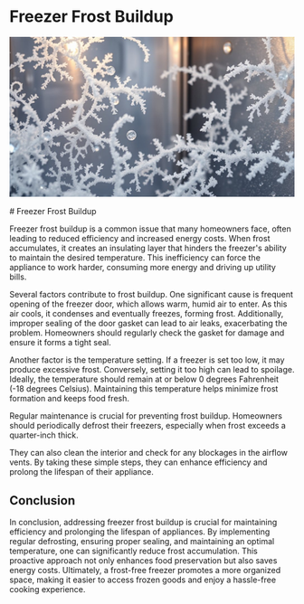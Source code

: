 <h1> Freezer Frost Buildup
 </h1><p><img src="/images/ice_accumulation_in_freezer.jpg"></p># Freezer Frost Buildup

Freezer frost buildup is a common issue that many homeowners face, often leading to reduced efficiency and increased energy costs. When frost accumulates, it creates an insulating layer that hinders the freezer's ability to maintain the desired temperature. This inefficiency can force the appliance to work harder, consuming more energy and driving up utility bills.

Several factors contribute to frost buildup. One significant cause is frequent opening of the freezer door, which allows warm, humid air to enter. As this air cools, it condenses and eventually freezes, forming frost. Additionally, improper sealing of the door gasket can lead to air leaks, exacerbating the problem. Homeowners should regularly check the gasket for damage and ensure it forms a tight seal.

Another factor is the temperature setting. If a freezer is set too low, it may produce excessive frost. Conversely, setting it too high can lead to spoilage. Ideally, the temperature should remain at or below 0 degrees Fahrenheit (-18 degrees Celsius). Maintaining this temperature helps minimize frost formation and keeps food fresh.

Regular maintenance is crucial for preventing frost buildup. Homeowners should periodically defrost their freezers, especially when frost exceeds a quarter-inch thick.

They can also clean the interior and check for any blockages in the airflow vents. By taking these simple steps, they can enhance efficiency and prolong the lifespan of their appliance.

## Conclusion

In conclusion, addressing freezer frost buildup is crucial for maintaining efficiency and prolonging the lifespan of appliances. By implementing regular defrosting, ensuring proper sealing, and maintaining an optimal temperature, one can significantly reduce frost accumulation. This proactive approach not only enhances food preservation but also saves energy costs. Ultimately, a frost-free freezer promotes a more organized space, making it easier to access frozen goods and enjoy a hassle-free cooking experience.
